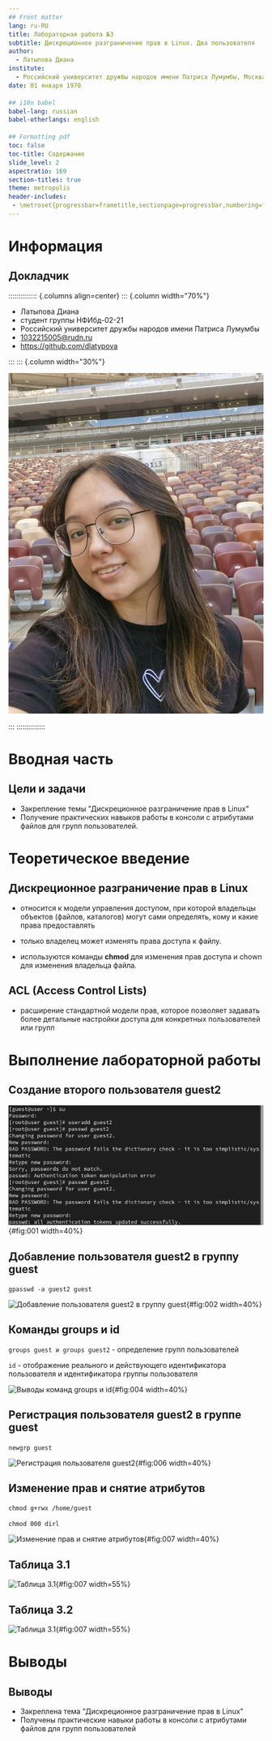 ```yaml
---
## Front matter
lang: ru-RU
title: Лабораторная работа №3
subtitle: Дискреционное разграничение прав в Linux. Два пользователя
author:
  - Латыпова Диана
institute:
  - Российский университет дружбы народов имени Патриса Лумумбы, Москва, Россия
date: 01 января 1970

## i18n babel
babel-lang: russian
babel-otherlangs: english

## Formatting pdf
toc: false
toc-title: Содержание
slide_level: 2
aspectratio: 169
section-titles: true
theme: metropolis
header-includes:
 - \metroset{progressbar=frametitle,sectionpage=progressbar,numbering=fraction}
---
```


# Информация

## Докладчик

:::::::::::::: {.columns align=center}
::: {.column width="70%"}

  * Латыпова Диана
  * студент группы НФИбд-02-21
  * Российский университет дружбы народов имени Патриса Лумумбы
  * [1032215005@rudn.ru](mailto:1032215005.ru)
  * <https://github.com/dlatypova>

:::
::: {.column width="30%"}

![](./image/me.jpg)

:::
::::::::::::::

# Вводная часть

## Цели и задачи

- Закрепление темы "Дискреционное разграничение прав в Linux"
- Получение практических навыков работы в консоли с атрибутами файлов для групп пользователей.

# Теоретическое введение

## Дискреционное разграничение прав в Linux

- относится к модели управления доступом, при которой владельцы объектов (файлов, каталогов) могут сами определять, кому и какие права предоставлять

- только владелец может изменять права доступа к файлу.

- используются команды **chmod** для изменения прав доступа и chown для изменения владельца файла.

## ACL (Access Control Lists)

- расширение стандартной модели прав, которое позволяет задавать более детальные настройки доступа для конкретных пользователей или групп

# Выполнение лабораторной работы

## Cоздание второго пользователя guest2

![Создание guest2](image/create.png){#fig:001 width=40%}

## Добавление пользователя guest2 в группу guest

```gpasswd -a guest2 guest```

![Добавление пользователя guest2 в группу guest](image/4.png){#fig:002 width=40%}

## Команды groups и id

```groups guest и groups guest2``` - определение групп пользователей

```id``` - отображение реального и действующего идентификатора пользователя и идентификатора группы пользователя

![Выводы команд groups и id](image/7.png){#fig:004 width=40%}

## Регистрация пользователя guest2 в группе guest

```newgrp guest```

![Регистрация пользователя guest2](image/9.png){#fig:006 width=40%}

## Изменение прав и снятие атрибутов

```chmod g+rwx /home/guest``` 

```chmod 000 dirl```

![Изменение прав и снятие атрибутов](image/10-11.png){#fig:007 width=40%}

## Таблица 3.1

![Таблица 3.1](image/table1.png){#fig:007 width=55%}

## Таблица 3.2

![Таблица 3.1](image/table2.png){#fig:007 width=55%}

# Выводы

## Выводы

- Закреплена тема "Дискреционное разграничение прав в Linux"
- Получены практические навыки работы в консоли с атрибутами файлов для групп пользователей